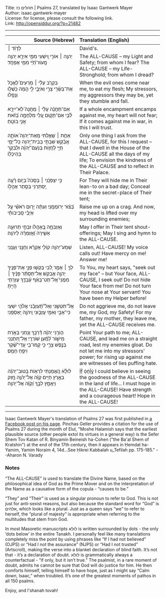 <html>
<head></head>
<body>
Title: תהלים כז | Psalms 27, translated by Isaac Gantwerk Mayer<br />
Author: isaac.gantwerk-mayer<br />
License: for license, please consult the following link.<br />
Link: <a href="http://opensiddur.org/?p=21482">http://opensiddur.org/?p=21482</a>
<p />
<hr />

<table style="margin-left: auto;margin-right: auto;" class="draggable">
<thead><tr><th id="x" style="text-align: right;">Source (Hebrew)</th><th style="text-align: left;">Translation (English)</th></tr></thead>
<tbody>
<tr><td style="vertical-align:top;" width="46%">
<div class="liturgy"><span lang="he">
לְדָוִ֨ד ׀ 
</span></div></td>
 
<td style="vertical-align:top;" width="53%">
<div class="english">
David's. 
</div></td></tr>


<tr><td style="vertical-align:top;" width="46%">
<div class="liturgy"><span lang="he">
יְהוָ֤ה ׀ אוֹרִ֣י וְ֭יִשְׁעִי 
מִמִּ֣י אִירָ֑א 
יְהוָ֥ה מָֽעוֹז־חַ֝יַּ֗י 
מִמִּ֥י אֶפְחָֽד׃ 
</span></div></td>
 
<td style="vertical-align:top;" width="53%">
<div class="english">
The <span style="text-transform: uppercase;">All-Cause</span> – my Light and Safety; 
from whom I fear? 
The <span style="text-transform: uppercase;">All-Cause</span> – my Life-Stronghold; 
from whom I dread?
</div></td></tr>


<tr><td style="vertical-align:top;" width="46%">
<div class="liturgy"><span lang="he">
בִּקְרֹ֤ב עָלַ֨י ׀ מְרֵעִים֮ 
לֶאֱכֹ֪ל אֶת־בְּשָׂ֫רִ֥י 
צָרַ֣י 
וְאֹיְבַ֣י לִ֑י הֵ֖מָּה 
כָשְׁל֣וּ וְנָפָֽלוּ׃ 
</span></div></td>
 
<td style="vertical-align:top;" width="53%">
<div class="english">
When the evil ones come near me, 
to eat my flesh; 
My stressors, 
my aggressors they may be, 
yet they stumble and fall.
</div></td></tr>


<tr><td style="vertical-align:top;" width="46%">
<div class="liturgy"><span lang="he">
אִם־תַּחֲנֶ֬ה עָלַ֨י ׀ מַחֲנֶה֮ 
לֹֽא־יִירָ֪א לִ֫בִּ֥י 
אִם־תָּק֣וּם עָ֭לַי מִלְחָמָ֑ה 
בְּ֝זֹ֗את אֲנִ֣י בוֹטֵֽחַ׃ 
</span></div></td>
 
<td style="vertical-align:top;" width="53%">
<div class="english">
If a whole encampment encamps against me, 
my heart will not fear; 
If it comes against me in war, 
in this I will trust.
</div></td></tr>


<tr><td style="vertical-align:top;" width="46%">
<div class="liturgy"><span lang="he">
אַחַ֤ת ׀ שָׁאַ֣לְתִּי מֵֽאֵת־יְהוָה֮ 
אוֹתָ֪הּ אֲבַ֫קֵּ֥שׁ 
שִׁבְתִּ֣י בְּבֵית־יְ֭הוָה כָּל־יְמֵ֣י חַיַּ֑י 
לַחֲז֥וֹת בְּנֹֽעַם־יְ֝הוָ֗ה 
וּלְבַקֵּ֥ר בְּהֵיכָלֽוֹ׃ 
</span></div></td>
 
<td style="vertical-align:top;" width="53%">
<div class="english">
Only one thing I ask from the <span style="text-transform: uppercase;">All-Cause</span>, 
for this I request – 
that I dwell in the House of the <span style="text-transform: uppercase;">All-Cause</span> all the days of my life; 
To envision the kindness of the <span style="text-transform: uppercase;">All-Cause</span> 
and to reflect in Their Palace.
</div></td></tr>


<tr><td style="vertical-align:top;" width="46%">
<div class="liturgy"><span lang="he">
כִּ֤י יִצְפְּנֵ֨נִי ׀ בְּסֻכֹּה֮ בְּי֪וֹם רָ֫עָ֥ה 
יַ֭סְתִּרֵנִי בְּסֵ֣תֶר אָהֳל֑וֹ 
</span></div></td>
 
<td style="vertical-align:top;" width="53%">
<div class="english">
For They will hide me in Their lean-to on a bad day; 
Conceal me in the secret-place of Their tent; 
</div></td></tr>


<tr><td style="vertical-align:top;" width="46%">
<div class="liturgy"><span lang="he">
בְּ֝צ֗וּר יְרוֹמְמֵֽנִי׃ 
וְעַתָּ֨ה יָר֪וּם רֹאשִׁ֡י עַ֤ל אֹֽיְבַ֬י סְֽבִיבוֹתַ֗י 
</span></div></td>
 
<td style="vertical-align:top;" width="53%">
<div class="english">
Raise me up on a crag.
And now, my head is lifted over my surrounding enemies; 
</div></td></tr>


<tr><td style="vertical-align:top;" width="46%">
<div class="liturgy"><span lang="he">
וְאֶזְבְּחָ֣ה בְ֭אָהֳלוֹ זִבְחֵ֣י תְרוּעָ֑ה 
אָשִׁ֥ירָה וַ֝אֲזַמְּרָ֗ה לַיהוָֽה׃ 
</span></div></td>
 
<td style="vertical-align:top;" width="53%">
<div class="english">
May I offer in Their tent shout-offerings; 
May I sing and hymn to the <span style="text-transform: uppercase;">All-Cause</span>.
</div></td></tr>


<tr><td style="vertical-align:top;" width="46%">
<div class="liturgy"><span lang="he">
שְׁמַע־יְהוָ֖ה 
קוֹלִ֥י אֶקְרָ֗א 
וְחָנֵּ֥נִי 
וַעֲנֵֽנִי׃ 
</span></div></td>
 
<td style="vertical-align:top;" width="53%">
<div class="english">
Listen, <span style="text-transform: uppercase;">All-Cause</span>! 
My voice calls out! 
Have mercy on me! 
Answer me!
</div></td></tr>


<tr><td style="vertical-align:top;" width="46%">
<div class="liturgy"><span lang="he">
לְךָ֤ ׀ אָמַ֣ר לִ֭בִּי בַּקְּשׁ֣וּ פָנָ֑י 
אֶת־פָּנֶ֖יךָ יְהוָ֣ה אֲבַקֵּֽשׁ׃ 
אַל־תַּסְתֵּ֬ר פָּנֶ֨יךָ ׀ מִמֶּנִּי֮ 
אַֽל־תַּט־בְּאַ֗ף עַ֫בְדֶּ֥ךָ 
עֶזְרָתִ֥י הָיִ֑יתָ 
</span></div></td>
 
<td style="vertical-align:top;" width="53%">
<div class="english">
To You, my heart says, "seek out my face" – 
but Your face, <span style="text-transform: uppercase;">All-Cause</span>, I seek out! 
Do not hide Your face from me! 
Do not turn Your nose at Your servant! 
You have been my Helper before! 
</div></td></tr>


<tr><td style="vertical-align:top;" width="46%">
<div class="liturgy"><span lang="he">
אַֽל־תִּטְּשֵׁ֥נִי 
וְאַל־תַּֽ֝עַזְבֵ֗נִי אֱלֹהֵ֥י יִשְׁעִֽי׃ 
כִּי־אָבִ֣י וְאִמִּ֣י עֲזָב֑וּנִי 
וַֽיהוָ֣ה יַֽאַסְפֵֽנִי׃ 
</span></div></td>
 
<td style="vertical-align:top;" width="53%">
<div class="english">
Do not aggrieve me, 
do not leave me, my God, my Safety!
For my father, my mother, they leave me, 
yet the <span style="text-transform: uppercase;">All-Cause</span> receives me.
</div></td></tr>


<tr><td style="vertical-align:top;" width="46%">
<div class="liturgy"><span lang="he">
ה֤וֹרֵ֥נִי יְהוָ֗ה דַּ֫רְכֶּ֥ךָ 
וּ֭נְחֵנִי בְּאֹ֣רַח מִישׁ֑וֹר 
לְ֝מַ֗עַן שׁוֹרְרָֽי׃ 
אַֽל־תִּ֭תְּנֵנִי בְּנֶ֣פֶשׁ צָרָ֑י 
כִּ֥י קָֽמוּ־בִ֥י עֵֽדֵי־שֶׁ֝֗קֶר וִיפֵ֥חַ חָמָֽס׃ 
</span></div></td>
 
<td style="vertical-align:top;" width="53%">
<div class="english">
Point Your path to me; <span style="text-transform: uppercase;">All-Cause</span>, 
and lead me on a straight road, 
lest my enemies gloat.
Do not let me into my stressors' power; 
for rising up against me are witnesses of lies puffing hate.
</div></td></tr>


<tr><td style="vertical-align:top;" width="46%">
<div class="liturgy"><span lang="he">
לׅׄוּלֵׅׄ֗אׅׄ הֶ֭אֱמַנְתִּי לִרְא֥וֹת בְּֽטוּב־יְהוָ֗ה בְּאֶ֣רֶץ חַיִּֽים׃ 
קַוֵּ֗ה אֶל־יְה֫וָ֥ה 
חֲ֭זַק וְיַאֲמֵ֣ץ לִבֶּ֑ךָ 
וְ֝קַוֵּ֗ה אֶל־יְהוָֽה׃
</span></div></td>
 
<td style="vertical-align:top;" width="53%">
<div class="english">
Ị̇ḟ̣ ọ̇ṇ̇ḷ̇ỵ̇ I could believe in seeing the goodness of the <span style="text-transform: uppercase;">All-Cause</span> in the land of life...
I must hope in the <span style="text-transform: uppercase;">All-Cause</span>! 
Have strength and a courageous heart! 
Hope in the <span style="text-transform: uppercase;">All-Cause</span>!
</div></td></tr>
</tbody></table>

<hr />

Isaac Gantwerk Mayer's translation of Psalms 27 was first published in <a href="https://www.facebook.com/isaac.mayer.9/posts/1940733115990145">a Facebook post on his page</a>. Pinchas Geller provides a citation for the use of Psalms 27 during the month of Elul, "Moshe Halamish says that the earliest plausible source (other people extol its virtues in a general way) is the Sefer Shem Tov Katan of R. Binyamin Beineish ha-Cohen ("the Ba'al Shem of Kratshin") at the end of the 17th century, then it appears in Ḥemdat ha-Yamim, Yamim Noraim 4, 14d...See Ḥikrei Kabbalah u_Tefilah pp. 175-185." --Aharon N. Varady


<h3>Notes</h3>
 
“The <span style="text-transform: uppercase;">All-Cause</span>” is used to translate the Divine Name, based on the philosophical idea of God as the Prime Mover and on the interpretation of the Name as a causative form of the copula - “causes to be.”

“They” and “Their” is used as a singular pronoun to refer to God. This is not just for anti-sexist reasons, but also because the standard word for “God” is אלהים, which looks like a plural. Just as a queen says “we” to refer to herself, the “plural of majesty” is appropriate when referring to the multitudes that stem from God. 

In most Masoretic manuscripts לולא is written surrounded by dots - the only ‘dots below’ in the entire Tanakh. I personally feel like many translations completely miss the point by using phrases like “If I had not believed” (OJPS) or “Had I not the assurance” (NJPS) or “Had I not trusted” (Artscroll), making the verse into a blanket declaration of blind faith. It’s not that - it’s a declaration of doubt. לולא is grammatically always a counterfactual - “if only, but it isn’t true.” The psalmist, in a rare moment of doubt, admits he cannot be sure that God will do justice for him. He then comforts himself, telling himself to have hope, just as I might say “Calm down, Isaac,” when troubled. It’s one of the greatest moments of pathos in all 150 psalms.

Enjoy, and l'shanah tovah!
</body>
</html>
